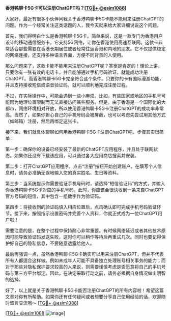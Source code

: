 **香港鸭聊卡5G卡可以注册ChatGPT吗？[[TG💪+ @esim1088](https://t.me/s/esim1088)]**

大家好，最近有很多小伙伴问我关于香港鸭聊卡5G卡能不能用来注册ChatGPT的问题。作为一个经常关注这类话题的人，我今天就来给大家详细说说这个问题。

首先，我们得明白什么是香港鸭聊卡5G卡。简单来说，这是一款专门为香港用户设计的移动通信服务卡，它支持5G网络，让你在香港使用高速互联网。这款卡非常适合那些需要在香港长期居住或者经常往返香港和内地的朋友。它不仅提供稳定的网络连接，还支持多种语言界面，方便不同背景的人使用。

那么问题来了，这款卡能不能用来注册ChatGPT呢？答案是肯定的！理论上讲，只要你有一张有效的电话卡，并且能够通过手机号码验证，就能成功注册ChatGPT。而香港鸭聊卡5G卡完全符合这个条件。只要你的卡有国际漫游功能，并且支持接收短信或语音验证码，就可以顺利地完成注册过程。

不过，在实际操作中，可能会遇到一些小麻烦。比如，有些国家或地区的手机号可能因为地理位置限制而无法直接访问某些服务。但是，由于香港是一个国际化的大都市，网络环境相对开放，所以使用香港鸭聊卡5G卡注册ChatGPT的成功率非常高。当然了，如果你担心自己的手机号码会被屏蔽，也可以考虑先尝试用其他方式（如邮箱）注册，然后再绑定这张卡。

接下来，我们就具体聊聊如何用香港鸭聊卡5G卡注册ChatGPT吧。步骤其实很简单：

第一步：确保你的设备已经安装了最新的ChatGPT应用程序，并且处于联网状态。如果你还没有下载该应用，可以通过各大应用商店搜索并安装。

第二步：打开ChatGPT应用程序，点击“注册”按钮开始创建账户。在填写个人信息时，请务必准确无误地输入您的真实姓名、生日等资料。

第三步：当系统提示你需要验证手机号码时，请选择“短信验证码”的方式，并输入你香港鸭聊卡5G卡对应的手机号码。此时，你应该会很快收到一条来自ChatGPT官方号码的短信，其中包含一组数字作为验证码。

第四步：将接收到的验证码填入相应位置后，点击确认即可完成手机号码验证环节。接下来，按照指示设置密码并完善个人资料，你就正式成为一位ChatGPT用户啦！

需要注意的是，在整个过程中保持耐心非常重要。有时候网络延迟或者其他技术原因可能导致验证码发送失败，这时你可以稍作等待后再重试几次。同时也要记得保护好自己的隐私信息，不要随意透露给他人。

最后再强调一点，虽然香港鸭聊卡5G卡确实可以用来注册ChatGPT，但并不代表所有人都适合这样做。例如未成年人可能不具备独立处理账号相关事务的能力；而对于那些对隐私保护要求较高的人来说，则需要谨慎考虑是否愿意将自己的手机号码与第三方平台绑定。因此，在决定采取行动之前，请务必根据自身情况做出明智的选择。

好了，以上就是关于香港鸭聊卡5G卡能否注册ChatGPT的所有内容啦！希望这篇文章对你有所帮助。如果你还有任何疑问或者想要分享自己使用经验的话，欢迎随时留言交流哦～ [[TG💪+ @esim1088](https://t.me/s/esim1088)] 

[[TG💪+ @esim1088](https://t.me/s/esim1088) ![Image](https://i.postimg.cc/4NQfJmqS/Snipaste-2025-05-13-00-14-12.png)]